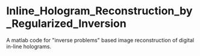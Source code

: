 # Inline_Hologram_Reconstruction_by_Regularized_Inversion
A matlab code for "inverse problems" based image reconstruction of digital in-line holograms. 
